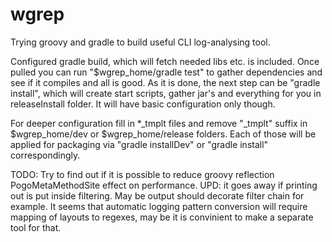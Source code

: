 wgrep
=====

Trying groovy and gradle to build useful CLI log-analysing tool.

Configured gradle build, which will fetch needed libs etc. is included.
Once pulled you can run "$wgrep_home/gradle test" to gather dependencies and see if it compiles and all is good.
As it is done, the next step can be "gradle install", which will create start scripts, gather jar's and everything for you in releaseInstall folder. It will have basic configuration only though.

For deeper configuration fill in *_tmplt files and remove "_tmplt" suffix in $wgrep_home/dev or $wgrep_home/release folders. 
Each of those will be applied for packaging via "gradle installDev" or "gradle install" correspondingly.

TODO:
Try to find out if it is possible to reduce groovy reflection PogoMetaMethodSite effect on performance. UPD: it goes away if printing out is put inside filtering. May be output should decorate filter chain for example.
It seems that automatic logging pattern conversion will require mapping of layouts to regexes, may be it is convinient to make a separate tool for that.
